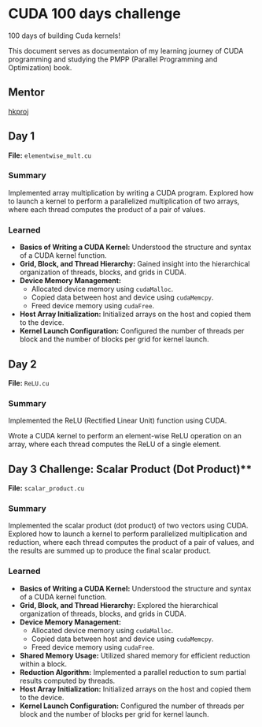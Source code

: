 # CUDA 100 days challenge
100 days of building Cuda kernels!

This document serves as documentaion of my learning journey of CUDA programming and studying the PMPP (Parallel Programming and Optimization) book.

## Mentor
[hkproj](https://github.com/hkproj/)

## Day 1
**File:** `elementwise_mult.cu`

### Summary
Implemented array multiplication by writing a CUDA program. Explored how to launch a kernel to perform a parallelized multiplication of two arrays, where each thread computes the product of a pair of values.

### Learned
- **Basics of Writing a CUDA Kernel:** Understood the structure and syntax of a CUDA kernel function.
- **Grid, Block, and Thread Hierarchy:** Gained insight into the hierarchical organization of threads, blocks, and grids in CUDA.
- **Device Memory Management:**
  - Allocated device memory using `cudaMalloc`.
  - Copied data between host and device using `cudaMemcpy`.
  - Freed device memory using `cudaFree`.
- **Host Array Initialization:** Initialized arrays on the host and copied them to the device.
- **Kernel Launch Configuration:** Configured the number of threads per block and the number of blocks per grid for kernel launch.

## Day 2
**File:** `ReLU.cu`

### Summary
Implemented the ReLU (Rectified Linear Unit) function using CUDA.

Wrote a CUDA kernel to perform an element-wise ReLU operation on an array, where each thread computes the ReLU of a single element.


## Day 3 Challenge: Scalar Product (Dot Product)**

**File:** `scalar_product.cu`


### Summary
Implemented the scalar product (dot product) of two vectors using CUDA. Explored how to launch a kernel to perform parallelized multiplication and reduction, where each thread computes the product of a pair of values, and the results are summed up to produce the final scalar product.


### Learned
- **Basics of Writing a CUDA Kernel:** Understood the structure and syntax of a CUDA kernel function.
- **Grid, Block, and Thread Hierarchy:** Explored the hierarchical organization of threads, blocks, and grids in CUDA.
- **Device Memory Management:**
  - Allocated device memory using `cudaMalloc`.
  - Copied data between host and device using `cudaMemcpy`.
  - Freed device memory using `cudaFree`.
- **Shared Memory Usage:** Utilized shared memory for efficient reduction within a block.
- **Reduction Algorithm:** Implemented a parallel reduction to sum partial results computed by threads.
- **Host Array Initialization:** Initialized arrays on the host and copied them to the device.
- **Kernel Launch Configuration:** Configured the number of threads per block and the number of blocks per grid for kernel launch.
